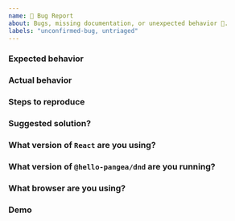 ```yaml
---
name: 🐛 Bug Report
about: Bugs, missing documentation, or unexpected behavior 🤔.
labels: "unconfirmed-bug, untriaged"
---
```


<!--
## Common issues setup guide

We have created a common setup issues guide to help you troubleshoot common setup problems:

https://github.com/hello-pangea/dnd/blob/main/docs/guides/common-setup-issues.md

## Check your console

In development builds we log warnings to the console for common setup issues. Please have a look to see if it can give you information in overcoming your issue

## Are you new to rfd?
If you are new to `@hello-pangea/dnd` we recommend taking at look at our getting started course: https://egghead.io/courses/beautiful-and-accessible-drag-and-drop-with-react-beautiful-dnd (This is using [react-beautiful-dnd](https://github.com/atlassian/react-beautiful-dnd))

It will give you a good base understanding of how everything fits together. This can often be the best help in overcoming your issue.

## Duplicates

Before raising a feature request or bug please search through our open and closed issues to see if there is something similar. If you do find one similar you can show it is important to you by adding a reaction (such as 👍) to the issue

Open and closed issues:
https://github.com/hello-pangea/dnd/issues?utf8=%E2%9C%93&q=is%3Aopen%20is%3Aclosed%20is%3Aissue%20
-->

### Expected behavior

### Actual behavior

### Steps to reproduce

### Suggested solution?

<!--
  Do you have any ideas on how we could fix this?
  It is okay if you have no idea!
-->

### What version of `React` are you using?

<!--
  Take a look at your package.json
  Ensure that it satisfies our peer dependency version - see our package.json. (Currently it is "^16.8.0")
-->

### What version of `@hello-pangea/dnd` are you running?

<!--
  We will only look into issues that are effecting the latest version. At this stage we are not releasing fixes for previous releases
-->

### What browser are you using?

<!--
Keep in mind our supported browser matrix https://confluence.atlassian.com/cloud/supported-browsers-744721663.html
If you raise a bug that is not in a supported version we will not be fixing it
-->

### Demo

<!--
Please provide an example to show the issue. Here is a boilerplate to help you get started:
https://codesandbox.io/s/k260nyxq9v

If you paste a big block of code it can be difficult to debug it.

If it is a visual bug, a video or a gif would be helpful also.

Issues without demo's may not be investigated
-->

<!--
## Note: stale issues will be removed

When a maintainer asks a question about an issue and it is not responded to within a reasonable time frame then the issue will be closed. We don't want this to happen - but we also do not want to accumulate stale issues
--->
